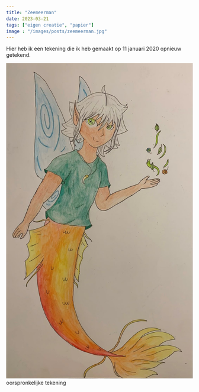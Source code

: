 ```yaml
---
title: "Zeemeerman"
date: 2023-03-21
tags: ["eigen creatie", "papier"]
image : "/images/posts/zeemeerman.jpg"
---
```


Hier heb ik een tekening die ik heb gemaakt op 11 januari 2020 opnieuw getekend.


![Eerste Zeemeerman](zeemeerman-eerste-tekening.jpg)
oorspronkelijke tekening
